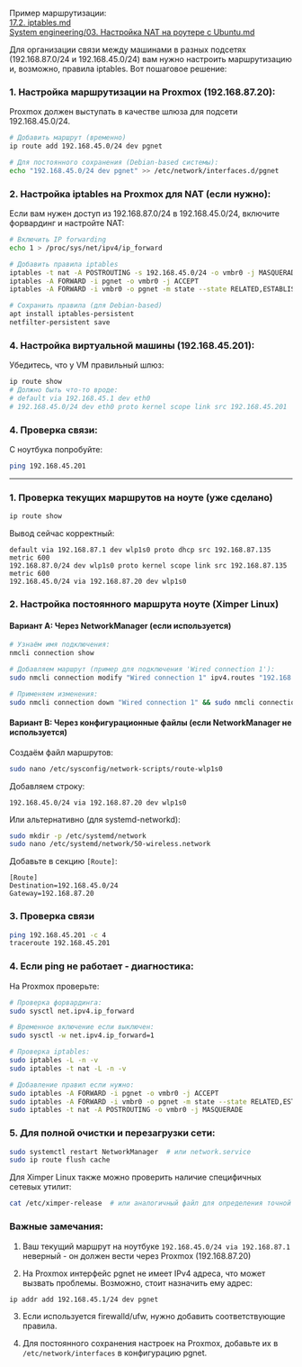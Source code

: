 Пример маршрутизации:
<br/> [17.2. iptables.md](https://github.com/sherbettt/BASH-cheats/blob/main/17.2.%20iptables.md)
<br/> [System engineering/03. Настройка NAT на роутере с Ubuntu.md](https://github.com/sherbettt/BASH-cheats/blob/main/System%20engineering/03.%20Настройка%20NAT%20на%20роутере%20с%20Ubuntu.md)

Для организации связи между машинами в разных подсетях (192.168.87.0/24 и 192.168.45.0/24) вам нужно настроить маршрутизацию и, возможно, правила iptables. Вот пошаговое решение:

### 1. Настройка маршрутизации на Proxmox (192.168.87.20):

Proxmox должен выступать в качестве шлюза для подсети 192.168.45.0/24.

```bash
# Добавить маршрут (временно)
ip route add 192.168.45.0/24 dev pgnet

# Для постоянного сохранения (Debian-based системы):
echo "192.168.45.0/24 dev pgnet" >> /etc/network/interfaces.d/pgnet
```

### 2. Настройка iptables на Proxmox для NAT (если нужно):

Если вам нужен доступ из 192.168.87.0/24 в 192.168.45.0/24, включите форвардинг и настройте NAT:

```bash
# Включить IP forwarding
echo 1 > /proc/sys/net/ipv4/ip_forward

# Добавить правила iptables
iptables -t nat -A POSTROUTING -s 192.168.45.0/24 -o vmbr0 -j MASQUERADE
iptables -A FORWARD -i pgnet -o vmbr0 -j ACCEPT
iptables -A FORWARD -i vmbr0 -o pgnet -m state --state RELATED,ESTABLISHED -j ACCEPT

# Сохранить правила (для Debian-based)
apt install iptables-persistent
netfilter-persistent save
```


### 4. Настройка виртуальной машины (192.168.45.201):

Убедитесь, что у VM правильный шлюз:
```bash
ip route show
# Должно быть что-то вроде:
# default via 192.168.45.1 dev eth0
# 192.168.45.0/24 dev eth0 proto kernel scope link src 192.168.45.201
```

### 4. Проверка связи:

С ноутбука попробуйте:
```bash
ping 192.168.45.201
```
----

### 1. Проверка текущих маршрутов на ноуте (уже сделано)
```bash
ip route show
```
Вывод сейчас корректный:
```
default via 192.168.87.1 dev wlp1s0 proto dhcp src 192.168.87.135 metric 600 
192.168.87.0/24 dev wlp1s0 proto kernel scope link src 192.168.87.135 metric 600 
192.168.45.0/24 via 192.168.87.20 dev wlp1s0
```

### 2. Настройка постоянного маршрута ноуте (Ximper Linux)

#### Вариант A: Через NetworkManager (если используется)
```bash
# Узнаём имя подключения:
nmcli connection show

# Добавляем маршрут (пример для подключения 'Wired connection 1'):
sudo nmcli connection modify "Wired connection 1" ipv4.routes "192.168.45.0/24 192.168.87.20"

# Применяем изменения:
sudo nmcli connection down "Wired connection 1" && sudo nmcli connection up "Wired connection 1"
```

#### Вариант B: Через конфигурационные файлы (если NetworkManager не используется)
Создаём файл маршрутов:
```bash
sudo nano /etc/sysconfig/network-scripts/route-wlp1s0
```
Добавляем строку:
```
192.168.45.0/24 via 192.168.87.20 dev wlp1s0
```

Или альтернативно (для systemd-networkd):
```bash
sudo mkdir -p /etc/systemd/network
sudo nano /etc/systemd/network/50-wireless.network
```
Добавьте в секцию `[Route]`:
```
[Route]
Destination=192.168.45.0/24
Gateway=192.168.87.20
```

### 3. Проверка связи
```bash
ping 192.168.45.201 -c 4
traceroute 192.168.45.201
```

### 4. Если ping не работает - диагностика:

На Proxmox проверьте:
```bash
# Проверка форвардинга:
sudo sysctl net.ipv4.ip_forward

# Временное включение если выключен:
sudo sysctl -w net.ipv4.ip_forward=1

# Проверка iptables:
sudo iptables -L -n -v
sudo iptables -t nat -L -n -v

# Добавление правил если нужно:
sudo iptables -A FORWARD -i pgnet -o vmbr0 -j ACCEPT
sudo iptables -A FORWARD -i vmbr0 -o pgnet -m state --state RELATED,ESTABLISHED -j ACCEPT
sudo iptables -t nat -A POSTROUTING -o vmbr0 -j MASQUERADE
```

### 5. Для полной очистки и перезагрузки сети:
```bash
sudo systemctl restart NetworkManager  # или network.service
sudo ip route flush cache
```

Для Ximper Linux также можно проверить наличие специфичных сетевых утилит:
```bash
cat /etc/ximper-release  # или аналогичный файл для определения точной версии
```




### Важные замечания:

1. Ваш текущий маршрут на ноутбуке `192.168.45.0/24 via 192.168.87.1` неверный - он должен вести через Proxmox (192.168.87.20)

2. На Proxmox интерфейс pgnet не имеет IPv4 адреса, что может вызвать проблемы. Возможно, стоит назначить ему адрес:
```bash
ip addr add 192.168.45.1/24 dev pgnet
```

3. Если используется firewalld/ufw, нужно добавить соответствующие правила.

4. Для постоянного сохранения настроек на Proxmox, добавьте их в `/etc/network/interfaces` в конфигурацию pgnet.
